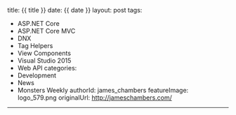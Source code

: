 title: {{ title }}
date: {{ date }}
layout: post
tags:
 - ASP.NET Core
 - ASP.NET Core MVC
 - DNX
 - Tag Helpers
 - View Components
 - Visual Studio 2015
 - Web API
categories:
 - Development
 - News
 - Monsters Weekly
authorId: james_chambers
featureImage: logo_579.png
originalUrl: http://jameschambers.com/
---


<!-- more -->

